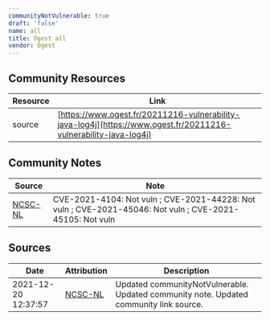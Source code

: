 ```yaml
---
communityNotVulnerable: true
draft: 'false'
name: all
title: Ogest all
vendor: Ogest
---
```



## Community Resources
| Resource | Link |
| --- | --- |
| source | [https://www.ogest.fr/20211216-vulnerability-java-log4j](https://www.ogest.fr/20211216-vulnerability-java-log4j) |

## Community Notes
| Source | Note |
| --- | --- |
| [NCSC-NL](https://github.com/NCSC-NL/log4shell/blob/main/software/README.md) | CVE-2021-4104: Not vuln ; CVE-2021-44228: Not vuln ; CVE-2021-45046: Not vuln ; CVE-2021-45105: Not vuln </ul> |

## Sources
| Date | Attribution | Description |
| --- | --- | --- |
| 2021-12-20 12:37:57 | [NCSC-NL](https://github.com/NCSC-NL/log4shell/blob/main/software/README.md) | Updated communityNotVulnerable. Updated community note. Updated community link source.  |

